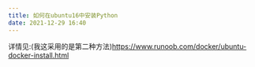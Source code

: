 ```yaml
---
title: 如何在ubuntu16中安装Python
date: 2021-12-29 16:40
---
```


详情见:(我这采用的是第二种方法)https://www.runoob.com/docker/ubuntu-docker-install.html